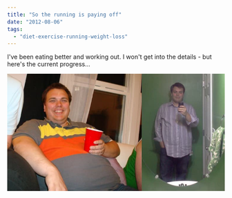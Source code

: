 ```yaml
---
title: "So the running is paying off"
date: "2012-08-06"
tags: 
  - "diet-exercise-running-weight-loss"
---
```


I've been eating better and working out. I won't get into the details - but here's the current progress...

![](/images/archive/contrast.jpg "contrast")
